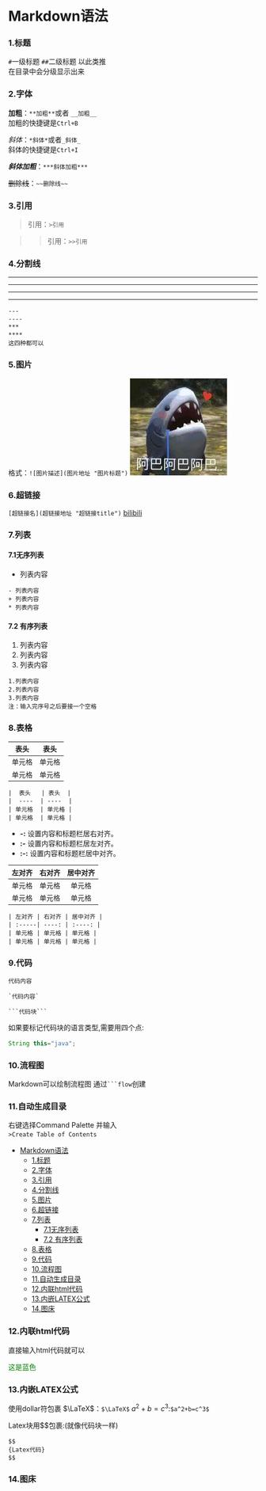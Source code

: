 # Markdown语法

### 1.标题

`#`一级标题
`##`二级标题
以此类推</br>
在目录中会分级显示出来

### 2.字体

**加粗**：`**加粗**`或者 `__加粗__` </br>
加粗的快捷键是`Ctrl+B` 

*斜体*：`*斜体*`或者`_斜体_` </br>
斜体的快捷键是`Ctrl+I`

***斜体加粗***：`***斜体加粗***` </br>

~~删除线~~：`~~删除线~~`
### 3.引用

> 引用：`>引用`

> > 引用：`>>引用`

### 4.分割线

---

----

***

****

```
---
----
***
****
这四种都可以
```

### 5.图片

格式：`![图片描述](图片地址 "图片标题")`
![图片描述](.\鲨鱼.jpg "鲨鱼")

### 6.超链接

`[超链接名](超链接地址 "超链接title")`
[bilibili](www.bilibili.com)

### 7.列表

#### 7.1无序列表

- 列表内容

```
- 列表内容
+ 列表内容
* 列表内容
```

#### 7.2 有序列表

1. 列表内容
2. 列表内容
3. 列表内容

```
1.列表内容
2.列表内容
3.列表内容
注：输入完序号之后要接一个空格
```

### 8.表格

| 表头   | 表头   |
| ------ | ------ |
| 单元格 | 单元格 |
| 单元格 | 单元格 |

```
|  表头   | 表头  |
|  ----  | ----  |
| 单元格  | 单元格 |
| 单元格  | 单元格 |
```

- **-:** 设置内容和标题栏居右对齐。
- **:-** 设置内容和标题栏居左对齐。
- **:-:** 设置内容和标题栏居中对齐。

| 左对齐 | 右对齐 | 居中对齐 |
| :----- | -----: | :------: |
| 单元格 | 单元格 |  单元格  |
| 单元格 | 单元格 |  单元格  |

```
| 左对齐 | 右对齐 | 居中对齐 |
| :-----| ----: | :----: |
| 单元格 | 单元格 | 单元格 |
| 单元格 | 单元格 | 单元格 |
```

### 9.代码

`代码内容`

```
`代码内容`
```

```
​```代码块```
```
如果要标记代码块的语言类型,需要用四个点:
````Java
String this="java";
````
### 10.流程图
Markdown可以绘制流程图
通过` ```flow `创建

### 11.自动生成目录
右键选择Command Palette 并输入</br>
`>Create Table of Contents`
- [Markdown语法](#markdown语法)
    - [1.标题](#1标题)
    - [2.字体](#2字体)
    - [3.引用](#3引用)
    - [4.分割线](#4分割线)
    - [5.图片](#5图片)
    - [6.超链接](#6超链接)
    - [7.列表](#7列表)
      - [7.1无序列表](#71无序列表)
      - [7.2 有序列表](#72-有序列表)
    - [8.表格](#8表格)
    - [9.代码](#9代码)
    - [10.流程图](#10流程图)
    - [11.自动生成目录](#11自动生成目录)
    - [12.内联html代码](#12内联html代码)
    - [13.内嵌LATEX公式](#13内嵌latex公式)
    - [14.图床](#14图床)

### 12.内联html代码
直接输入html代码就可以
<div>
    <font style='color:green'>这是蓝色</font>
</div>

### 13.内嵌LATEX公式
使用dollar符包裹
$\LaTeX$：`$\LaTeX$`
$a^2+b=c^3$:`$a^2+b=c^3$`

Latex块用$$包裹:(就像代码块一样)
```
$$
{Latex代码}
$$
```

### 14.图床